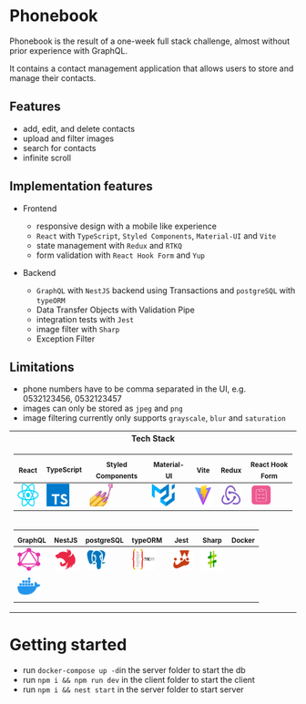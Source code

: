 # Phonebook

Phonebook is the result of a one-week full stack challenge,
almost without prior experience with GraphQL.

It contains a contact management application that allows users to store and manage their contacts.

## Features
* add, edit, and delete contacts
* upload and filter images
* search for contacts
* infinite scroll

## Implementation features
* Frontend
  * responsive design with a mobile like experience
  * `React` with `TypeScript`, `Styled Components`, `Material-UI` and `Vite`
  * state management with `Redux` and `RTKQ`
  * form validation with `React Hook Form` and `Yup`
  
* Backend
  * `GraphQL` with `NestJS` backend using Transactions and `postgreSQL` with `typeORM`
  * Data Transfer Objects with Validation Pipe
  * integration tests with `Jest`
  * image filter with `Sharp`
  * Exception Filter

## Limitations
* phone numbers have to be comma separated in the UI, e.g. 0532123456, 0532123457
* images can only be stored as `jpeg` and `png`
* image filtering currently only supports `grayscale`, `blur` and `saturation`


<div align="center">
<table>
<tr><th>Tech Stack</th></tr>
<tr><td>

 <sub> React </sub> |<sub> TypeScript <sub>| <sub> Styled Components </sub> | <sub> Material-UI </sub> | <sub> Vite </sub> | <sub> Redux </sub> | <sub> React Hook Form </sub>
|--|--|--|--|--|--|--
[<img src="https://github.com/nik-neg/phonebook/blob/readme/.techstack/react.svg" alt="drawing" width="40" height="40"/>](https://reactjs.org/) | [<img src="https://github.com/nik-neg/phonebook/blob/readme/.techstack/ts.svg" alt="drawing" width="40" height="40"/>](https://www.typescriptlang.org/) | [<img src="https://github.com/nik-neg/phonebook/blob/readme/.techstack/sc.png" alt="drawing" width="40" height="40"/>](https://styled-components.com/) | [<img src="https://github.com/nik-neg/phonebook/blob/readme/.techstack/material.svg" alt="drawing" width="40" height="40"/>](https://material-ui.com/) | [<img src="https://github.com/nik-neg/phonebook/blob/readme/.techstack/vite.svg" alt="drawing" width="40" height="40"/>](https://vitejs.dev/guide/) |  [<img src="https://github.com/nik-neg/phonebook/blob/readme/.techstack/redux.svg" alt="drawing" width="40" height="40"/>](https://redux.js.org) | [<img src="https://github.com/nik-neg/phonebook/blob/readme/.techstack/react-hook-form.png" alt="drawing" width="40" height="40"/>](https://react-hook-form.com/)
</td></tr>
<tr><td>

<sub> GraphQL </sub> | <sub> NestJS </sub> |  <sub> postgreSQL </sub>  | <sub> typeORM </sub>  | <sub> Jest </sub>  | <sub> Sharp </sub> | <sub> Docker </sub>
|--|--|--|--|--|--|--
[<img src="https://github.com/nik-neg/phonebook/blob/readme/.techstack/graphql.svg" alt="drawing" width="40" height="40"/>](https://graphql.org/) | [<img src="https://github.com/nik-neg/phonebook/blob/readme/.techstack/nestjs.svg" alt="drawing" width="40" height="40"/>](https://nestjs.com/) |  [<img src="https://github.com/nik-neg/phonebook/blob/readme/.techstack/postgresql.svg" alt="drawing" width="40" height="40"/>](https://www.postgresql.org)  |  [<img src="https://github.com/nik-neg/phonebook/blob/readme/.techstack/typeorm.svg" alt="drawing" width="40" height="40"/>](https://typeorm.io/)  | [<img src="https://github.com/nik-neg/phonebook/blob/readme/.techstack/jest.svg" alt="drawing" width="40" height="40"/>](https://jestjs.io/) | [<img src="https://github.com/nik-neg/phonebook/blob/readme/.techstack/sharp.png" alt="drawing" width="40" height="40"/>](https://sharp.pixelplumbing.com/)
 | [<img src="https://github.com/nik-neg/phonebook/blob/readme/.techstack/docker.svg" alt="drawing" width="40" height="40"/>](https://www.docker.com/)
</td></tr>
</table>
</div>


# Getting started

- run `docker-compose up -d`in the server folder to start the db
- run `npm i && npm run dev` in the client folder to start the client
- run `npm i && nest start` in the server folder to start server
